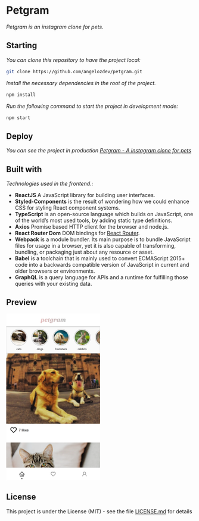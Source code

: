 # Petgram

_Petgram is an instagram clone for pets._

## Starting

_You can clone this repository to have the project local:_

```bash
git clone https://github.com/angelozdev/petgram.git
```

_Install the necessary dependencies in the root of the project._

```bash
npm install
```

_Run the following command to start the project in development mode:_

```bash
npm start
```

## Deploy

_You can see the project in production [Petgram - A instagram clone for pets](https://petgram.angelozam17.vercel.app/)_

## Built with

_Technologies used in the frontend.:_

-  **ReactJS** A JavaScript library for building user interfaces.
-  **Styled-Components** is the result of wondering how we could enhance CSS for styling React component systems.
-  **TypeScript** is an open-source language which builds on JavaScript, one of the world’s most used tools, by adding static type definitions.
-  **Axios** Promise based HTTP client for the browser and node.js.
-  **React Router Dom** DOM bindings for [React Router](https://reacttraining.com/react-router).
-  **Webpack** is a module bundler. Its main purpose is to bundle JavaScript files for usage in a browser, yet it is also capable of transforming, bundling, or packaging just about any resource or asset.
-  **Babel** is a toolchain that is mainly used to convert ECMAScript 2015+ code into a backwards compatible version of JavaScript in current and older browsers or environments.
- **GraphQL** is a query language for APIs and a runtime for fulfilling those queries with your existing data.

## Preview

<img src="./screenshot.png" width="50%" />

## License

This project is under the License (MIT) - see the file [LICENSE.md](LICENSE.md) for details
